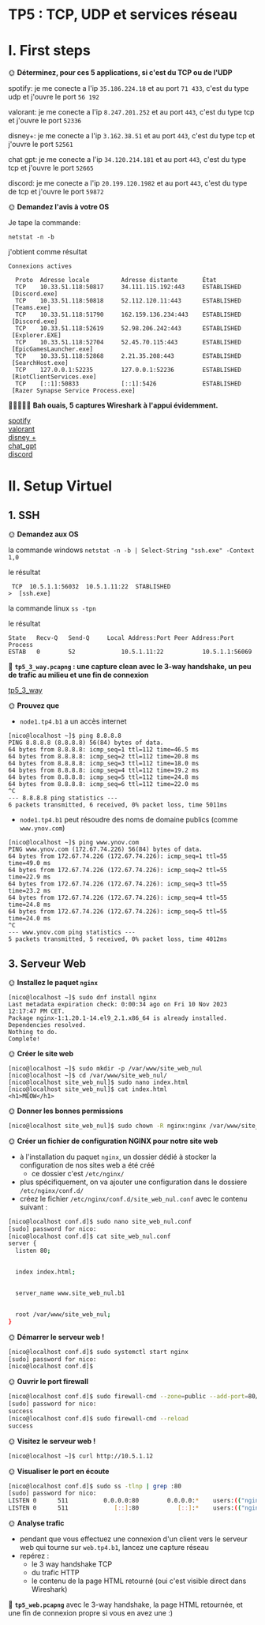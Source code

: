  # TP5 : TCP, UDP et services réseau

# I. First steps

🌞 **Déterminez, pour ces 5 applications, si c'est du TCP ou de l'UDP**

spotify: je me conecte a l'ip ```35.186.224.18``` et au port ```71 433```, c'est du type udp et j'ouvre le port ```56 192``` 

valorant: je me conecte a l'ip ```8.247.201.252``` et au port ```443```, c'est du type tcp et j'ouvre le port ```52336```

disney+: je me conecte a l'ip ```3.162.38.51``` et au port ```443```, c'est du type tcp et j'ouvre le port ```52561```  

chat gpt: je me conecte a l'ip ```34.120.214.181``` et au port ```443```, c'est du type tcp et j'ouvre le port ```52665```  

discord: je me conecte a l'ip ```20.199.120.1982```
et au port ```443```, c'est du type de tcp et j'ouvre le port ```59872```

🌞 **Demandez l'avis à votre OS**

Je tape la commande:  

```netstat -n -b```

j'obtient comme résultat 
```
Connexions actives

  Proto  Adresse locale         Adresse distante       État
  TCP    10.33.51.118:50817     34.111.115.192:443     ESTABLISHED
 [Discord.exe]
  TCP    10.33.51.118:50818     52.112.120.11:443      ESTABLISHED
 [Teams.exe]
  TCP    10.33.51.118:51790     162.159.136.234:443    ESTABLISHED
 [Discord.exe]
  TCP    10.33.51.118:52619     52.98.206.242:443      ESTABLISHED
 [Explorer.EXE]
  TCP    10.33.51.118:52704     52.45.70.115:443       ESTABLISHED
 [EpicGamesLauncher.exe]
  TCP    10.33.51.118:52868     2.21.35.208:443        ESTABLISHED
 [SearchHost.exe]
  TCP    127.0.0.1:52235        127.0.0.1:52236        ESTABLISHED
 [RiotClientServices.exe]
  TCP    [::1]:50833            [::1]:5426             ESTABLISHED
 [Razer Synapse Service Process.exe]
```

🦈🦈🦈🦈🦈 **Bah ouais, 5 captures Wireshark à l'appui évidemment.**  

[spotify](./tp5_service_1.pcapng)  
[valorant](./tp5_service_2.pcapng)  
[disney +](./tp5_service_3.pcapng)  
[chat_gpt](./tp5_service_4.pcapng)  
[discord](./tp5_service_5.pcapng) 

# II. Setup Virtuel

## 1. SSH  


🌞 **Demandez aux OS**

la commande windows ```netstat -n -b | Select-String "ssh.exe" -Context 1,0```

le résultat  
```shell
 TCP  10.5.1.1:56032  10.5.1.11:22  STABLISHED
>  [ssh.exe]
```

la commande linux ```ss -tpn```

le résultat  
```shell
State   Recv-Q   Send-Q     Local Address:Port Peer Address:Port   Process
ESTAB   0        52             10.5.1.11:22           10.5.1.1:56069
```

🦈 **`tp5_3_way.pcapng` : une capture clean avec le 3-way handshake, un peu de trafic au milieu et une fin de connexion**

[tp5_3_way](./tp5_3_way.pcapng)


🌞 **Prouvez que**

- `node1.tp4.b1` a un accès internet

```shell
[nico@localhost ~]$ ping 8.8.8.8
PING 8.8.8.8 (8.8.8.8) 56(84) bytes of data.
64 bytes from 8.8.8.8: icmp_seq=1 ttl=112 time=46.5 ms
64 bytes from 8.8.8.8: icmp_seq=2 ttl=112 time=20.8 ms
64 bytes from 8.8.8.8: icmp_seq=3 ttl=112 time=18.0 ms
64 bytes from 8.8.8.8: icmp_seq=4 ttl=112 time=19.2 ms
64 bytes from 8.8.8.8: icmp_seq=5 ttl=112 time=24.8 ms
64 bytes from 8.8.8.8: icmp_seq=6 ttl=112 time=22.0 ms
^C
--- 8.8.8.8 ping statistics ---
6 packets transmitted, 6 received, 0% packet loss, time 5011ms
```

- `node1.tp4.b1` peut résoudre des noms de domaine publics (comme `www.ynov.com`)

```shell
[nico@localhost ~]$ ping www.ynov.com
PING www.ynov.com (172.67.74.226) 56(84) bytes of data.
64 bytes from 172.67.74.226 (172.67.74.226): icmp_seq=1 ttl=55 time=49.0 ms
64 bytes from 172.67.74.226 (172.67.74.226): icmp_seq=2 ttl=55 time=22.9 ms
64 bytes from 172.67.74.226 (172.67.74.226): icmp_seq=3 ttl=55 time=23.2 ms
64 bytes from 172.67.74.226 (172.67.74.226): icmp_seq=4 ttl=55 time=24.8 ms
64 bytes from 172.67.74.226 (172.67.74.226): icmp_seq=5 ttl=55 time=24.0 ms
^C
--- www.ynov.com ping statistics ---
5 packets transmitted, 5 received, 0% packet loss, time 4012ms
```

## 3. Serveur Web
🌞 **Installez le paquet `nginx`**

```shell
[nico@localhost ~]$ sudo dnf install nginx
Last metadata expiration check: 0:00:34 ago on Fri 10 Nov 2023 12:17:47 PM CET.
Package nginx-1:1.20.1-14.el9_2.1.x86_64 is already installed.
Dependencies resolved.
Nothing to do.
Complete!
```

🌞 **Créer le site web**

```shell
[nico@localhost ~]$ sudo mkdir -p /var/www/site_web_nul
[nico@localhost ~]$ cd /var/www/site_web_nul/
[nico@localhost site_web_nul]$ sudo nano index.html
[nico@localhost site_web_nul]$ cat index.html
<h1>MEOW</h1>
```

🌞 **Donner les bonnes permissions**


```bash
[nico@localhost site_web_nul]$ sudo chown -R nginx:nginx /var/www/site_web_nul
```

🌞 **Créer un fichier de configuration NGINX pour notre site web**

- à l'installation du paquet `nginx`, un dossier dédié à stocker la configuration de nos sites web a été créé
  - ce dossier c'est `/etc/nginx/`
- plus spécifiquement, on va ajouter une configuration dans le dossiere `/etc/nginx/conf.d/`
- créez le fichier `/etc/nginx/conf.d/site_web_nul.conf` avec le contenu suivant :

```bash
[nico@localhost conf.d]$ sudo nano site_web_nul.conf
[sudo] password for nico:
[nico@localhost conf.d]$ cat site_web_nul.conf
server {
  listen 80;


  index index.html;


  server_name www.site_web_nul.b1


  root /var/www/site_web_nul;
}

```

🌞 **Démarrer le serveur web !**

```bash
[nico@localhost conf.d]$ sudo systemctl start nginx
[sudo] password for nico:
[nico@localhost conf.d]$
```

🌞 **Ouvrir le port firewall**

```bash
[nico@localhost conf.d]$ sudo firewall-cmd --zone=public --add-port=80/tcp --permanent
[sudo] password for nico:
success
[nico@localhost conf.d]$ sudo firewall-cmd --reload
success
```

🌞 **Visitez le serveur web !**

```bash
[nico@localhost ~]$ curl http://10.5.1.12
```

🌞 **Visualiser le port en écoute**

```bash
[nico@localhost conf.d]$ sudo ss -tlnp | grep :80
[sudo] password for nico:
LISTEN 0      511          0.0.0.0:80        0.0.0.0:*    users:(("nginx",pid=14216,fd=6),("nginx",pid=14215,fd=6))
LISTEN 0      511             [::]:80           [::]:*    users:(("nginx",pid=14216,fd=7),("nginx",pid=14215,fd=7))
```
🌞 **Analyse trafic**

- pendant que vous effectuez une connexion d'un client vers le serveur web qui tourne sur `web.tp4.b1`, lancez une capture réseau
- repérez :
  - le 3 way handshake TCP
  - du trafic HTTP
  - le contenu de la page HTML retourné (oui c'est visible direct dans Wireshark)

🦈 **`tp5_web.pcapng`** avec le 3-way handshake, la page HTML retournée, et une fin de connexion propre si vous en avez une :)